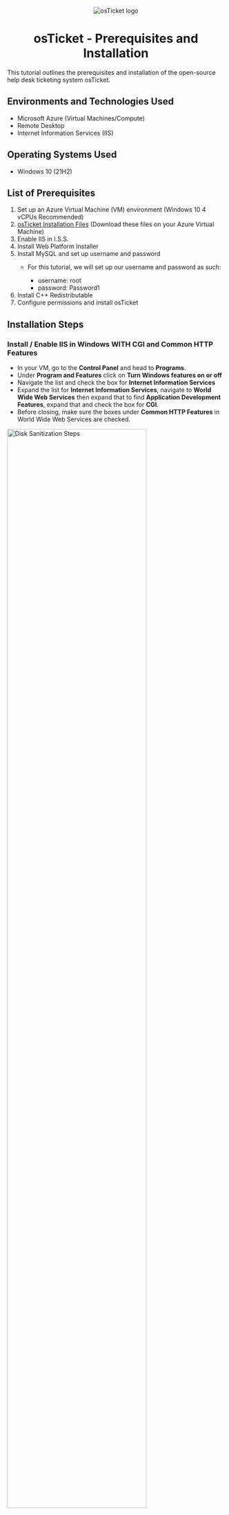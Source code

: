 <p align="center">
<img src="https://i.imgur.com/Clzj7Xs.png" alt="osTicket logo"/>
</p>

<h1 align = "center">osTicket - Prerequisites and Installation</h1>
This tutorial outlines the prerequisites and installation of the open-source help desk ticketing system osTicket.<br />

<h2>Environments and Technologies Used</h2>

- Microsoft Azure (Virtual Machines/Compute)
- Remote Desktop
- Internet Information Services (IIS)

<h2>Operating Systems Used </h2>

- Windows 10</b> (21H2)

<h2>List of Prerequisites</h2>
<ol>
  <li>Set up an Azure Virtual Machine (VM) environment (Windows 10 4 vCPUs Recommended)</li>
  <li><a href = "https://drive.google.com/drive/folders/1APMfNyfNzcxZC6EzdaNfdZsUwxWYChf6">osTicket Installation Files</a> (Download these files on your Azure Virtual Machine) </li>
  <li>Enable IIS in I.S.S.</li>
  <li>Install Web Platform Installer</li>
  <li>Install MySQL and set up username and password</li>
    <ul>
    <li>For this tutorial, we will set up our username and password as such:</li>
      <ul>
      <li>username: root</li>
      <li>password: Password1</li>
      </ul>
    </ul>
  <li>Install C++ Redistributable</li>
  <li>Configure permissions and install osTicket</li>
</ol>

<h2>Installation Steps</h2>
<h3>Install / Enable IIS in Windows WITH CGI and Common HTTP Features</h3>

<p>
  <ul>
    <li>In your VM, go to the <b>Control Panel</b> and head to <b>Programs</b>. </li>
    <li>Under <b>Program and Features</b> click on <b>Turn Windows features on or off</b></li>
    <li>Navigate the list and check the box for <b>Internet Information Services</b></li>
    <li>Expand the list for <b>Internet Information Services</b>, navigate to <b>World Wide Web Services</b> then expand that to find <b>Application Development Features</b>, expand that and check the box for <b>CGI</b>.</li>
    <li>Before closing, make sure the boxes under <b>Common HTTP Features</b> in World Wide Web Services are checked.</li>
  </ul>
</p>

<p>
<img src="https://github.com/ColtonTrauCC/osticket-prereqs/assets/147654000/e770403c-5def-4c58-a2ad-24b61a859078" height="80%" width="80%" alt="Disk Sanitization Steps"/>
</p>

<br />

<p>
<img src="https://i.imgur.com/DJmEXEB.png" height="80%" width="80%" alt="Disk Sanitization Steps"/>
</p>
<p>

</p>
<br />

<p>
<img src="https://i.imgur.com/DJmEXEB.png" height="80%" width="80%" alt="Disk Sanitization Steps"/>
</p>
<p>

</p>
<br />
